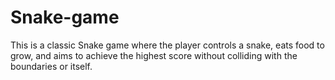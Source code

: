 # Snake-game
This is a classic Snake game where the player controls a snake, eats food to grow, and aims to achieve the highest score without colliding with the boundaries or itself.
